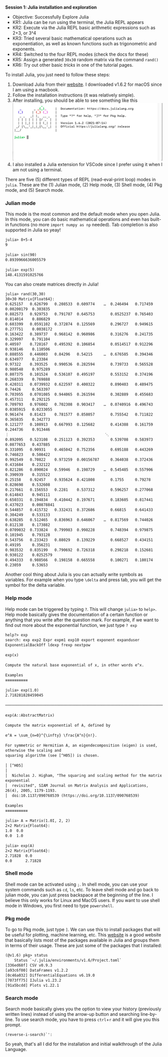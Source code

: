 **Session 1: Julia installation and exploration**

- Objective: Successfully Explore Julia
- KR1: Julia can be run using the terminal, the Julia REPL appears
- KR2: Execute via the Julia REPL basic arithmetic expressions such as 2+3, or 3^4
- KR3: Tried several basic mathematical operations such as exponentiation, as well as known functions such as trigonometric and exponents.
- KR4: Switched to the four REPL modes (check the docs for these)
- KR5: Assign a generated ```30x30``` random matrix via the command ```rand()```
- KR6: Try out other basic *tricks* in one of the tutorial pages.



To install Julia, you just need to follow these steps:
1. Download Julia from their [website][1]. I downloaded v1.6.2 for macOS since I am using a macbook.
2. Follow the installation instructions (it was relatively simple).
3. After installing, you should be able to see something like this
![Julia REPL!](julia.png)
4. I also installed a Julia extension for VSCode since I prefer using it when I am not using a terminal.


There are five (5) different types of REPL (read-eval-print loop) modes  in ```julia```. These are the (1) Julian mode, (2) Help mode, (3) Shell mode, (4) Pkg mode, and (5) Search mode.

### Julian mode
This mode is the most common and the default mode when you open Julia. In this mode, you can do basic mathematical operations and even has built-in functions (no more ```import numpy as np``` needed). Tab completion is also supported in Julia so yeay!

    julia> 8+5-4
    9

    julia> sin(90)
    0.8939966636005579

    julia> exp(5) 
    148.4131591025766

You can also create matrices directly in Julia!

    julia> rand(30,30)
    30×30 Matrix{Float64}:
    0.625157   0.626799   0.208533  0.609774    …  0.246494   0.717459  0.00200179  0.303835
    0.882573   0.929753   0.791787  0.645753       0.0525237  0.765403  0.814014    0.886829
    0.603399   0.0591102  0.372874  0.125569       0.296727   0.949615  0.277751    0.0038172
    0.163422   0.389737   0.968142  0.960986       0.316276   0.241735  0.329997    0.791104
    0.40597    0.728167   0.495392  0.106854       0.0514517  0.912296  0.938146    0.110506
    0.888555   0.446003   0.84296   0.54215     …  0.676585   0.394346  0.634977    0.23384
    0.97322    0.393525   0.990536  0.282594       0.739733   0.565528  0.980548    0.975289
    0.807375   0.101524   0.536107  0.495197       0.553152   0.374196  0.268339    0.769888
    0.420311   0.0739932  0.622597  0.400322       0.890403   0.489475  0.74426     0.563397
    0.703955   0.0701085  0.944065  0.261594       0.302889   0.455683  0.457311    0.292125
    0.709793   0.976002   0.702308  0.903417    …  0.0740916  0.496743  0.0385915   0.0233055
    0.961474   0.81423    0.781577  0.858057       0.755542   0.711822  0.365835    0.342773
    0.121277   0.108913   0.667993  0.125682       0.414388   0.161759  0.244736    0.913446
    ⋮                                           ⋱                                   
    0.892095   0.523108   0.251123  0.392353       0.539708   0.583973  0.0877653   0.437885
    0.331095   0.90931    0.465042  0.752356       0.695188   0.443269  0.746823    0.508422
    0.992549   0.70822    0.973259  0.00156787     0.364038   0.372436  0.431684    0.232122
    0.821286   0.890024   0.59946   0.198729    …  0.545485   0.557906  0.390939    0.315522
    0.25158    0.92457    0.935624  0.421808       0.1755     0.79278   0.828698    0.532608
    0.217661   0.156553   0.2281    0.537312       0.596257   0.277068  0.614843    0.945111
    0.650331   0.194834   0.410442  0.197671       0.183605   0.817441  0.437023    0.00878841
    0.544857   0.415732   0.332431  0.372686       0.66815    0.641433  0.304249    0.533133
    0.638285   0.512465   0.836963  0.646067    …  0.817569   0.744026  0.812138    0.173882
    0.0709032  0.733824   0.799983  0.998228       0.748394   0.979875  0.101945    0.793128
    0.543756   0.233423   0.88029   0.139229       0.668527   0.434151  0.49195     0.356231
    0.983532   0.835199   0.790692  0.726318       0.298218   0.152681  0.930122    0.0252579
    0.494333   0.988566   0.198158  0.665558       0.100271   0.180174  0.23059     0.53653

Another cool thing about Julia is you can actually write symbols as variables. For example when you type ```\delta``` and press tab, you will get the symbol for the delta variable.

### Help mode
Help mode can be triggered by typing ```?```. This will change ```julia>``` to ```help>```. Help mode basically gives the documentation of a certain function or anything that you write after the question mark. For example, if we want to find out more about the exponential function, we just type ```? exp```

    help?> exp
    search: exp exp2 Expr expm1 exp10 export exponent expanduser ExponentialBackOff ldexp frexp nextpow

    exp(x)

    Compute the natural base exponential of x, in other words e^x.

    Examples
    ≡≡≡≡≡≡≡≡≡≡

    julia> exp(1.0)
    2.718281828459045

    ───────────────────────────────────────────────────────────────────────────────────────────────

    exp(A::AbstractMatrix)

    Compute the matrix exponential of A, defined by

    e^A = \sum_{n=0}^{\infty} \frac{A^n}{n!}.

    For symmetric or Hermitian A, an eigendecomposition (eigen) is used, otherwise the scaling and
    squaring algorithm (see [^H05]) is chosen.

    │ [^H05]
    │
    │  Nicholas J. Higham, "The squaring and scaling method for the matrix exponential
    │  revisited", SIAM Journal on Matrix Analysis and Applications, 26(4), 2005, 1179-1193.
    │  doi:10.1137/090768539 (https://doi.org/10.1137/090768539)

    Examples
    ≡≡≡≡≡≡≡≡≡≡

    julia> A = Matrix(1.0I, 2, 2)
    2×2 Matrix{Float64}:
    1.0  0.0
    0.0  1.0
    
    julia> exp(A)
    2×2 Matrix{Float64}:
    2.71828  0.0
    0.0      2.71828

### Shell mode
Shell mode can be activated using ```;```. In shell mode, you can use your system commands such as ```cd```, ```ls```, etc. To leave shell mode and go back to julian mode, you can just press backspace at the beginning of the line. I believe this only works for Linux and MacOS users. If you want to use shell mode in Windows, you first need to type ```powershell```.

### Pkg mode
To go to Pkg mode, just type ```]```. We can use this to install packages that will be useful for plotting, machine learning, etc. This [website][2] is a good website that basically lists most of the packages available in Julia and groups them in terms of their usage. These are just some of the packages that I installed:

    (@v1.6) pkg> status
        Status `~/.julia/environments/v1.6/Project.toml`
    [336ed68f] CSV v0.9.3
    [a93c6f00] DataFrames v1.2.2
    [0c46a032] DifferentialEquations v6.19.0
    [7073ff75] IJulia v1.23.2
    [91a5bcdd] Plots v1.22.1


### Search mode

Search mode basically gives you the option to view your history (previously written lines) instead of using the arrow-up button and searching line-by-line. To use search mode, you have to press ```ctrl```+```r``` and it will give you this prompt.
    
    (reverse-i-search)`': 
    
So yeah, that's all I did for the installation and initial walkthrough of the Julia Language.

[1]: <https://julialang.org/downloads/> "Download Julia"
[2]: <https://juliapackages.com/> "Julia Packages"
